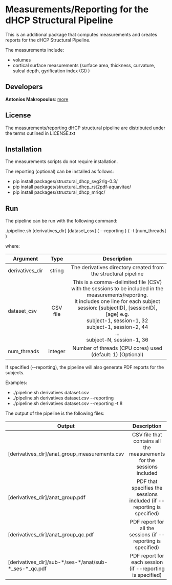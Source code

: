 # Measurements/Reporting for the dHCP Structural Pipeline

This is an additional package that computes measurements and creates reports for the dHCP Structural Pipeline.

The measurements include:<br>
* volumes
* cortical surface measurements (surface area, thickness, curvature, sulcal depth, gyrification index (GI) )

## Developers
<b>Antonios Makropoulos</b>:  <a href="http://antoniosmakropoulos.com">more</a>

## License
The measurements/reporting dHCP structural pipeline are distributed under the terms outlined in LICENSE.txt

## Installation
The measurements scripts do not require installation.

The reporting (optional) can be installed as follows:
* pip install packages/structural_dhcp_svg2rlg-0.3/
* pip install packages/structural_dhcp_rst2pdf-aquavitae/
* pip install packages/structural_dhcp_mriqc/


## Run

The pipeline can be run with the following command:

./pipeline.sh [derivatives_dir] [dataset_csv]  \( --reporting \) \( -t [num_threads] \)

where:

| Argument        | Type      | Description     
| ------------- |:-------------:| :-------------:|
| derivatives_dir| string | The derivatives directory created from the structural pipeline
| dataset_csv| CSV file | This is a comma-delimited file (CSV) with the sessions to be included in the measurements/reporting. <br>It includes one line for each subject session: [subjectID], [sessionID], [age] e.g. <br>subject-1, session-1, 32<br>subject-1, session-2, 44<br>...<br>subject-N, session-1, 36<br>
| num_threads| integer |Number of threads (CPU cores) used (default: 1) (Optional)
If specified (--reporting), the pipeline will also generate PDF reports for the subjects.


Examples:
* ./pipeline.sh derivatives dataset.csv
* ./pipeline.sh derivatives dataset.csv --reporting
* ./pipeline.sh derivatives dataset.csv --reporting -t 8


The output of the pipeline is the following files:

| Output    | Description    
| -------------  |:-------------:|
| [derivatives_dir]/anat_group_measurements.csv   | CSV file that contains all the measurements for the sessions included
| [derivatives_dir]/anat_group.pdf    | PDF that specifies the sessions included (if --reporting is specified)
| [derivatives_dir]/anat_group_qc.pdf  | PDF report for all the sessions (if --reporting is specified)
| [derivatives_dir]/sub-\*/ses-\*/anat/sub-\*_ses-\*_qc.pdf  | PDF report for each session (if --reporting is specified)


